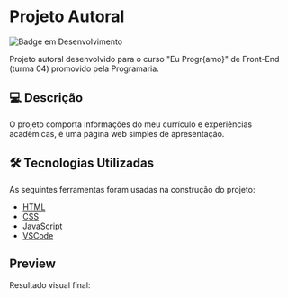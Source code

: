# Projeto Autoral

![Badge em Desenvolvimento](https://img.shields.io/badge/STATUS-CONCLUÍDO-blue)


Projeto autoral desenvolvido para o curso "Eu Progr{amo}"  de Front-End (turma 04) promovido pela Programaria. 


## 💻  Descrição

O projeto comporta informações do meu currículo e experiências acadêmicas, é uma página web simples de apresentação.

## 🛠 Tecnologias Utilizadas

As seguintes ferramentas foram usadas na construção do projeto:

- [HTML](https://developer.mozilla.org/pt-BR/docs/Web/HTML)
- [CSS](https://developer.mozilla.org/pt-BR/docs/Web/CSS)
- [JavaScript](https://developer.mozilla.org/pt-BR/docs/Web/JavaScript)
- [VSCode](https://code.visualstudio.com/)

## Preview

Resultado visual final:


